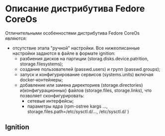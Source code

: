 # Описание дистрибутива Fedore CoreOs

Отличительными особенностями дистрибутива Fedore CoreOs являются:
- отсутствие этапа "ручной" настройки. Все нижеописанные настройки задаются в файле в формате ignition: 
  * разбиения дисков на партиции (storag.disks.device.patrition, storage.filesystems);
  * создание пользователей (passwd.users) и групп (passwd.groups);
  * запуск и конфигурирование сервисов (systems.units) включая docker-контейнеры;
  * добавление или замена директориев (storage.directories) и(конфигурационных) файлов (storage.files, storage.links), что позволяет сконфигурировать:
    - сетевые интерфейсы;  
    - параметры ядра (rpm-ostree kargs ..., storage.files.path=/etc/sysctl.d/..., /etc/sysctl.d/ )


## Ignition
